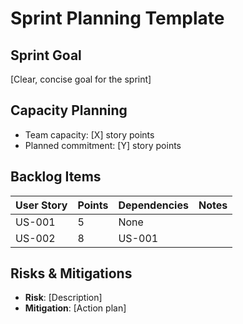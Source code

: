 # Sprint Planning Template

## Sprint Goal
[Clear, concise goal for the sprint]

## Capacity Planning
- Team capacity: [X] story points
- Planned commitment: [Y] story points

## Backlog Items
| User Story | Points | Dependencies | Notes |
|------------|--------|--------------|-------|
| US-001 | 5 | None | |
| US-002 | 8 | US-001 | |

## Risks & Mitigations
- **Risk**: [Description]
- **Mitigation**: [Action plan]
